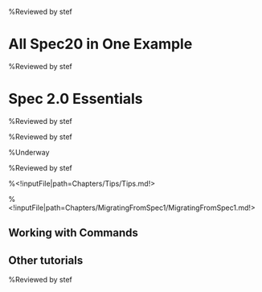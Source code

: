 <!inputFile|path=Chapters/Intro/Intro.md!>%Reviewed by stef# All Spec20 in One Example<!inputFile|path=Chapters/CaseStudyOne/CaseStudyOne.md!>%Reviewed by stef# Spec 2.0 Essentials<!inputFile|path=Chapters/InANutshell/InANutshell.md!> %Reviewed by stef<!inputFile|path=Chapters/TestingInSpec/TestingInSpec.md!> %Reviewed by stef<!inputFile|path=Chapters/ThreePillarsOfSpec/ThreePillarsOfSpec.md!> <!inputFile|path=Chapters/Reuse/Reuse.md!> %Underway<!inputFile|path=Chapters/ListTreeTable/ListTreeTable.md!><!inputFile|path=Chapters/ManagingWindow/ManagingWindow.md!><!inputFile|path=Chapters/AboutModel/AboutModel.md!> %Reviewed by stef<!inputFile|path=Chapters/LayoutContruction/Layout.md!><!inputFile|path=Chapters/DynamicPresenter/DynamicPresenter.md!><!inputFile|path=Chapters/Menus/Menus.md!><!inputFile|path=Chapters/Style/Style.md!><!inputFile|path=Chapters/Transmissions/Transmission.md!><!inputFile|path=Chapters/MorphicAthens/MorphicAthens.md!>%<!inputFile|path=Chapters/Tips/Tips.md!>%<!inputFile|path=Chapters/MigratingFromSpec1/MigratingFromSpec1.md!>## Working with Commands<!inputFile|path=Chapters/ContactBook2/ContactBook.md!><!inputFile|path=Chapters/Commander2/Commander.md!>## Other tutorials<!inputFile|path=Chapters/CaseStudyTwo/CaseStudyTwo.md!> %Reviewed by stef<!inputFile|path=Chapters/FirstContact/FirstContactShrunk.md!> 